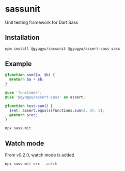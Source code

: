 # sassunit
Unit testing framework for Dart Sass

## Installation

```bash
npm install @gyugyu/sassunit @gyugyu/assert-sass sass
```

## Example

```scss
@function sum($a, $b) {
  @return $a + $b;
}
```

```scss
@use 'functions';
@use '@gyugyu/assert-sass' as assert;

@function test-sum() {
  $ret: assert.equals(functions.sum(2, 3), 5);
  @return $ret;
}
```

```bash
npx sassunit
```

## Watch mode

From v0.2.0, watch mode is added.

```bash
npx sassunit src --watch
```
